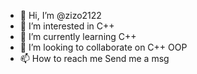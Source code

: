 - 👋 Hi, I’m @zizo2122
- 👀 I’m interested in C++
- 🌱 I’m currently learning C++
- 💞️ I’m looking to collaborate on C++ OOP
- 📫 How to reach me Send me a msg

<!---
zizo2122/zizo2122 is a ✨ special ✨ repository because its `README.md` (this file) appears on your GitHub profile.
You can click the Preview link to take a look at your changes.
--->
